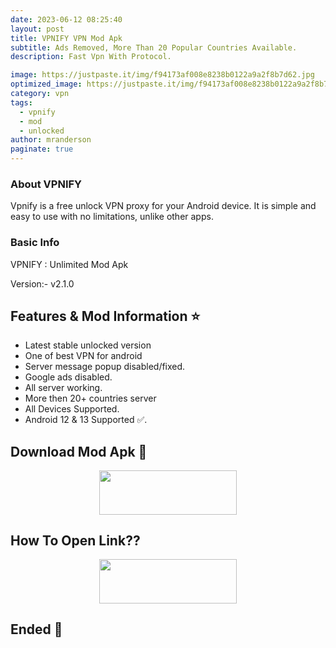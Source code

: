 ```yaml
---
date: 2023-06-12 08:25:40
layout: post
title: VPNIFY VPN Mod Apk
subtitle: Ads Removed, More Than 20 Popular Countries Available.
description: Fast Vpn With Protocol.

image: https://justpaste.it/img/f94173af008e8238b0122a9a2f8b7d62.jpg
optimized_image: https://justpaste.it/img/f94173af008e8238b0122a9a2f8b7d62.jpg
category: vpn
tags:
  - vpnify
  - mod
  - unlocked
author: mranderson
paginate: true
---
```


### About VPNIFY 
Vpnify is a free unlock VPN proxy for your Android device. It is simple and easy to use with no limitations, unlike other apps.

### Basic Info
VPNIFY : Unlimited Mod Apk

Version:-  v2.1.0

<!--page-->

## Features & Mod Information ⭐

- Latest stable unlocked version
- One of best VPN for android
- Server message popup disabled/fixed.
- Google ads disabled.
- All server working. 
- More then 20+ countries server
- All Devices Supported.
- Android 12 & 13 Supported ✅.


## Download Mod Apk 📩

<p align="center"><a href="
https://m.easysky.in/8f4g"><img src="https://img.shields.io/badge/Download-Now-black?&style=for-the-badge&logo=download" width="220" height="70.45"></a></p>


## How To Open Link??

<p align="center"><a href="https://t.me/HowToRedirect/9"><img src="https://img.shields.io/badge/HowToOpen-Link-black?&style=for-the-badge&logo=telegram" width="220" height="70.45"></a></p>

## Ended 👀